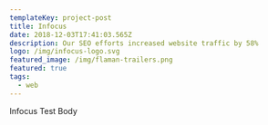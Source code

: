 ```yaml
---
templateKey: project-post
title: Infocus
date: 2018-12-03T17:41:03.565Z
description: Our SEO efforts increased website traffic by 58%
logo: /img/infocus-logo.svg
featured_image: /img/flaman-trailers.png
featured: true
tags:
  - web
---
```

Infocus Test Body

